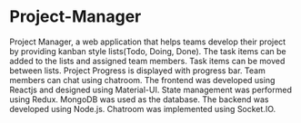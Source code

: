 # Project-Manager
Project Manager, a web application that helps teams develop their project by providing kanban style lists(Todo, Doing, Done). 
The task items can be added to the lists and assigned team members.
Task items can be moved between lists.
Project Progress is displayed with progress bar.
Team members can chat using chatroom.
The frontend was developed using Reactjs and designed using Material-UI. 
State management was performed using Redux. 
MongoDB was used as the database. The backend was developed using Node.js. 
Chatroom was implemented using Socket.IO.
